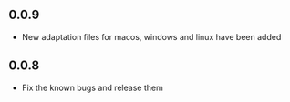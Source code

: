 ## 0.0.9
- New adaptation files for macos, windows and linux have been added

## 0.0.8
- Fix the known bugs and release them
